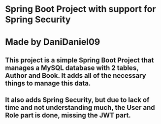 # Spring Boot Project with support for Spring Security
# Made by DaniDaniel09

## This project is a simple Spring Boot Project that manages a MySQL database with 2 tables, Author and Book. It adds all of the necessary things to manage this data.
## It also adds Spring Security, but due to lack of time and not understanding much, the User and Role part is done, missing the JWT part.
